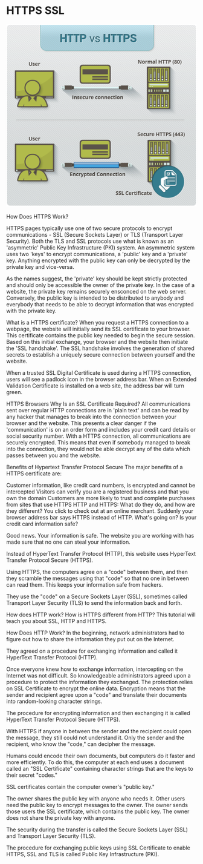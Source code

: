 # HTTPS SSL
![http vs https](image.png)
                        
 How Does HTTPS Work?
 
HTTPS pages typically use one of two secure protocols to encrypt communications - SSL (Secure Sockets Layer) or TLS (Transport Layer Security). Both the TLS and SSL protocols use what is known as an 'asymmetric' Public Key Infrastructure (PKI) system. An asymmetric system uses two 'keys' to encrypt communications, a 'public' key and a 'private' key. Anything encrypted with the public key can only be decrypted by the private key and vice-versa.

 As the names suggest, the 'private' key should be kept strictly protected and should only be accessible the owner of the private key. In the case of a website, the private key remains securely ensconced on the web server. Conversely, the public key is intended to be distributed to anybody and everybody that needs to be able to decrypt information that was encrypted with the private key.

What is a HTTPS certificate?
When you request a HTTPS connection to a webpage, the website will initially send its SSL certificate to your browser. This certificate contains the public key needed to begin the secure session. Based on this initial exchange, your browser and the website then initiate the 'SSL handshake'. The SSL handshake involves the generation of shared secrets to establish a uniquely secure connection between yourself and the website.

When a trusted SSL Digital Certificate is used during a HTTPS connection, users will see a padlock icon in the browser address bar. When an Extended Validation Certificate is installed on a web site, the address bar will turn green.

HTTPS Browsers
Why Is an SSL Certificate Required?
All communications sent over regular HTTP connections are in 'plain text' and can be read by any hacker that manages to break into the connection between your browser and the website. This presents a clear danger if the 'communication' is on an order form and includes your credit card details or social security number. With a HTTPS connection, all communications are securely encrypted. This means that even if somebody managed to break into the connection, they would not be able decrypt any of the data which passes between you and the website.

Benefits of Hypertext Transfer Protocol Secure
The major benefits of a HTTPS certificate are:

Customer information, like credit card numbers, is encrypted and cannot be intercepted
Visitors can verify you are a registered business and that you own the domain
Customers are more likely to trust and complete purchases from sites that use HTTPS
HTTP and HTTPS: What do they do, and how are they different?
You click to check out at an online merchant. Suddenly your browser address bar says HTTPS instead of HTTP. What's going on? Is your credit card information safe?

Good news. Your information is safe. The website you are working with has made sure that no one can steal your information.

Instead of HyperText Transfer Protocol (HTTP), this website uses HyperText Transfer Protocol Secure (HTTPS).

Using HTTPS, the computers agree on a "code" between them, and then they scramble the messages using that "code" so that no one in between can read them. This keeps your information safe from hackers.

They use the "code" on a Secure Sockets Layer (SSL), sometimes called Transport Layer Security (TLS) to send the information back and forth.

How does HTTP work? How is HTTPS different from HTTP? This tutorial will teach you about SSL, HTTP and HTTPS.

How Does HTTP Work?
In the beginning, network administrators had to figure out how to share the information they put out on the Internet.

They agreed on a procedure for exchanging information and called it HyperText Transfer Protocol (HTTP).

Once everyone knew how to exchange information, intercepting on the Internet was not difficult. So knowledgeable administrators agreed upon a procedure to protect the information they exchanged. The protection relies on SSL Certificate to encrypt the online data. Encryption means that the sender and recipient agree upon a "code" and translate their documents into random-looking character strings.

The procedure for encrypting information and then exchanging it is called HyperText Transfer Protocol Secure (HTTPS).

With HTTPS if anyone in between the sender and the recipient could open the message, they still could not understand it. Only the sender and the recipient, who know the "code," can decipher the message.

Humans could encode their own documents, but computers do it faster and more efficiently. To do this, the computer at each end uses a document called an "SSL Certificate" containing character strings that are the keys to their secret "codes."

SSL certificates contain the computer owner's "public key."

The owner shares the public key with anyone who needs it. Other users need the public key to encrypt messages to the owner. The owner sends those users the SSL certificate, which contains the public key. The owner does not share the private key with anyone.

The security during the transfer is called the Secure Sockets Layer (SSL) and Transport Layer Security (TLS).

The procedure for exchanging public keys using SSL Certificate to enable HTTPS, SSL and TLS is called Public Key Infrastructure (PKI).